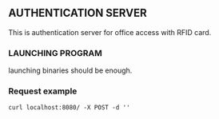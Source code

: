 ## AUTHENTICATION SERVER

This is authentication server for office access with RFID card.

### LAUNCHING PROGRAM

launching binaries should be enough.

### Request example

```
curl localhost:8080/ -X POST -d ''
```
